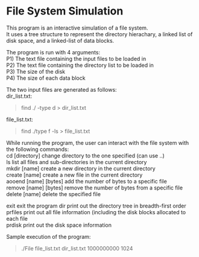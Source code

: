 # File System Simulation
This program is an interactive simulation of a file system.    
It uses a tree structure to represent the directory hierachary, a linked list of disk space, and a linked-list of data blocks.   
   
The program is run with 4 arguments:   
   P1) The text file containing the input files to be loaded in   
   P2) The text file containing the directory list to be loaded in   
   P3) The size of the disk   
   P4) The size of each data block   
   
   
The two input files are generated as follows:   
   dir_list.txt:   
   > find ./ -type d > dir_list.txt   
   
file_list.txt:    
   > find ./type f -ls > file_list.txt    
       
While running the program, the user can interact with the file system with the following commands:   
   cd [directory]          change directory to the one specified (can use ..)    
   ls                      list all files and sub-directories in the current directory   
   mkdir [name]            create a new directory in the current directory    
   create [name]           create a new file in the current directory   
   aooend [name] [bytes]   add the number of bytes to a specific file   
   remove [name] [bytes]   remove the number of bytes from a specific file   
   delete [name]           delete the specified file   
        
   exit     exit the program
   dir      print out the directory tree in breadth-first order   
   prfiles  print out all file information (including the disk blocks allocated to each file   
   prdisk   print out the disk space information   
   
      
  Sample execution of the program:   
  > ./File file_list.txt dir_list.txt 1000000000 1024
  
  

